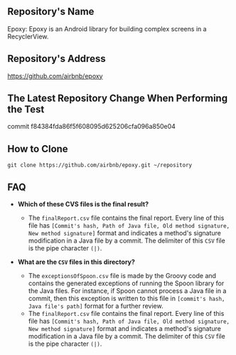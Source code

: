 ## Repository's Name

Epoxy: Epoxy is an Android library for building complex screens in a RecyclerView.

## Repository's Address

https://github.com/airbnb/epoxy

## The Latest Repository Change When Performing the Test

commit f84384fda86f5f608095d625206cfa096a850e04

## How to Clone

`git clone https://github.com/airbnb/epoxy.git ~/repository`

## FAQ
- **Which of these CVS files is the final result?**
  - The `finalReport.csv` file contains the final report. Every line of this file has `[Commit's hash, Path of Java file, Old method signature, New method signature]` format and indicates a method's signature modification in a Java file by a commit. The delimiter of this `CSV` file is the pipe character `(|)`.

- **What are the `CSV` files in this directory?**          
  - The `exceptionsOfSpoon.csv` file is made by the Groovy code and contains the generated exceptions of running the Spoon library for the Java files. For instance, if Spoon cannot process a Java file in a commit, then this exception is written to this file in `[commit's hash, Java file's path]` format for a further review.  
  - The `finalReport.csv` file contains the final report. Every line of this file has `[Commit's hash, Path of Java file, Old method signature, New method signature]` format and indicates a method's signature modification in a Java file by a commit. The delimiter of this `CSV` file is the pipe character `(|)`.
